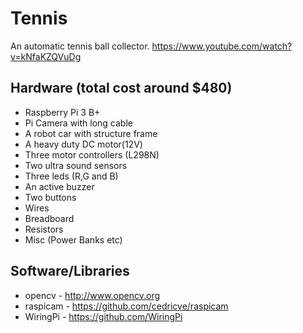 # Tennis
An automatic tennis ball collector. https://www.youtube.com/watch?v=kNfaKZQVuDg

## Hardware (total cost around $480)
* Raspberry Pi 3 B+
* Pi Camera with long cable
* A robot car with structure frame
* A heavy duty DC motor(12V)
* Three motor controllers (L298N)
* Two ultra sound sensors
* Three leds (R,G and B)
* An active buzzer
* Two buttons
* Wires
* Breadboard
* Resistors
* Misc (Power Banks etc)

## Software/Libraries
* opencv - http://www.opencv.org
* raspicam - https://github.com/cedricve/raspicam
* WiringPi - https://github.com/WiringPi

